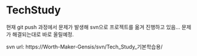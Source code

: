 # TechStudy
현재 git push 과정에서 문제가 발생해 svn으로 프로젝트를 옮겨 진행하고 있음...
문제가 해결되는대로 바로 올릴예정.

svn url: https://Worth-Maker-Gensis/svn/Tech_Study_기본학습용/
